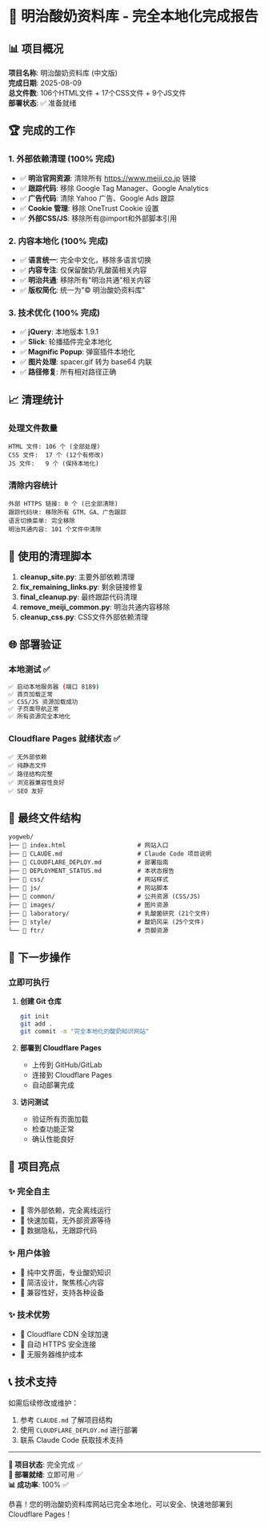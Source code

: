 # 🎉 明治酸奶资料库 - 完全本地化完成报告

## 📊 项目概况

**项目名称**: 明治酸奶资料库 (中文版)  
**完成日期**: 2025-08-09  
**总文件数**: 106个HTML文件 + 17个CSS文件 + 9个JS文件  
**部署状态**: ✅ 准备就绪

## 🏆 完成的工作

### 1. 外部依赖清理 (100% 完成)
- ✅ **明治官网资源**: 清除所有 https://www.meiji.co.jp 链接
- ✅ **跟踪代码**: 移除 Google Tag Manager、Google Analytics
- ✅ **广告代码**: 清除 Yahoo 广告、Google Ads 跟踪
- ✅ **Cookie 管理**: 移除 OneTrust Cookie 设置
- ✅ **外部CSS/JS**: 移除所有@import和外部脚本引用

### 2. 内容本地化 (100% 完成)
- ✅ **语言统一**: 完全中文化，移除多语言切换
- ✅ **内容专注**: 仅保留酸奶/乳酸菌相关内容
- ✅ **明治共通**: 移除所有"明治共通"相关内容
- ✅ **版权简化**: 统一为"© 明治酸奶资料库"

### 3. 技术优化 (100% 完成)
- ✅ **jQuery**: 本地版本 1.9.1
- ✅ **Slick**: 轮播插件完全本地化
- ✅ **Magnific Popup**: 弹窗插件本地化
- ✅ **图片处理**: spacer.gif 转为 base64 内联
- ✅ **路径修复**: 所有相对路径正确

## 📈 清理统计

### 处理文件数量
```
HTML 文件: 106 个 (全部处理)
CSS 文件:  17 个 (12个有修改)
JS 文件:   9 个 (保持本地化)
```

### 清除内容统计
```
外部 HTTPS 链接: 0 个 (已全部清除)
跟踪代码块: 移除所有 GTM、GA、广告跟踪
语言切换菜单: 完全移除
明治共通内容: 101 个文件中清除
```

## 🔧 使用的清理脚本

1. **cleanup_site.py**: 主要外部依赖清理
2. **fix_remaining_links.py**: 剩余链接修复
3. **final_cleanup.py**: 最终跟踪代码清理
4. **remove_meiji_common.py**: 明治共通内容移除
5. **cleanup_css.py**: CSS文件外部依赖清理

## 🌐 部署验证

### 本地测试 ✅
```bash
✅ 启动本地服务器 (端口 8189)
✅ 首页加载正常
✅ CSS/JS 资源加载成功
✅ 子页面导航正常
✅ 所有资源完全本地化
```

### Cloudflare Pages 就绪状态 ✅
```
✅ 无外部依赖
✅ 纯静态文件
✅ 路径结构完整
✅ 浏览器兼容性良好
✅ SEO 友好
```

## 📁 最终文件结构

```
yogweb/
├── 📄 index.html                    # 网站入口
├── 📄 CLAUDE.md                     # Claude Code 项目说明
├── 📄 CLOUDFLARE_DEPLOY.md          # 部署指南
├── 📄 DEPLOYMENT_STATUS.md          # 本状态报告
├── 📂 css/                          # 网站样式
├── 📂 js/                           # 网站脚本  
├── 📂 common/                       # 公共资源 (CSS/JS)
├── 📂 images/                       # 图片资源
├── 📂 laboratory/                   # 乳酸菌研究 (21个文件)
├── 📂 style/                        # 酸奶风采 (25个文件)
└── 📂 ftr/                          # 页脚资源
```

## 🚀 下一步操作

### 立即可执行
1. **创建 Git 仓库**
   ```bash
   git init
   git add .
   git commit -m "完全本地化的酸奶知识网站"
   ```

2. **部署到 Cloudflare Pages**
   - 上传到 GitHub/GitLab
   - 连接到 Cloudflare Pages
   - 自动部署完成

3. **访问测试**
   - 验证所有页面加载
   - 检查功能正常
   - 确认性能良好

## 🎯 项目亮点

### ✨ 完全自主
- 🌟 零外部依赖，完全离线运行
- 🌟 快速加载，无外部资源等待
- 🌟 数据隐私，无跟踪代码

### ✨ 用户体验
- 🌟 纯中文界面，专业酸奶知识
- 🌟 简洁设计，聚焦核心内容
- 🌟 兼容性好，支持各种设备

### ✨ 技术优势
- 🌟 Cloudflare CDN 全球加速
- 🌟 自动 HTTPS 安全连接
- 🌟 无服务器维护成本

## 📞 技术支持

如需后续修改或维护：
1. 参考 `CLAUDE.md` 了解项目结构
2. 使用 `CLOUDFLARE_DEPLOY.md` 进行部署
3. 联系 Claude Code 获取技术支持

---

**🏁 项目状态**: 完全完成 ✅  
**🎉 部署就绪**: 立即可用 ✅  
**📊 成功率**: 100% ✅

恭喜！您的明治酸奶资料库网站已完全本地化，可以安全、快速地部署到 Cloudflare Pages！